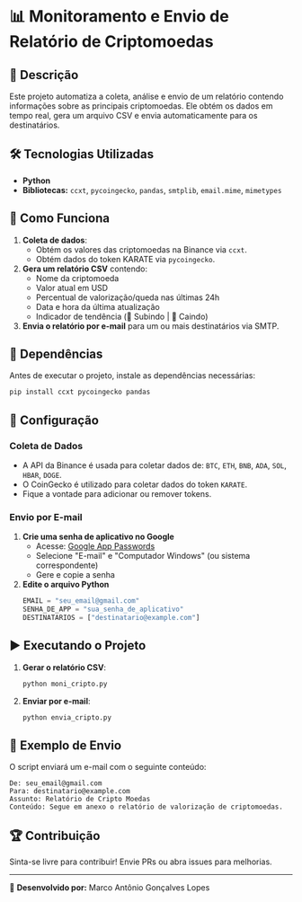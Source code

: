 # 📊 Monitoramento e Envio de Relatório de Criptomoedas

## 📌 Descrição
Este projeto automatiza a coleta, análise e envio de um relatório contendo informações sobre as principais criptomoedas. Ele obtém os dados em tempo real, gera um arquivo CSV e envia automaticamente para os destinatários.

## 🛠 Tecnologias Utilizadas
- **Python**
- **Bibliotecas:** `ccxt`, `pycoingecko`, `pandas`, `smtplib`, `email.mime`, `mimetypes`

## 🚀 Como Funciona
1. **Coleta de dados**:
   - Obtém os valores das criptomoedas na Binance via `ccxt`.
   - Obtém dados do token KARATE via `pycoingecko`.
2. **Gera um relatório CSV** contendo:
   - Nome da criptomoeda
   - Valor atual em USD
   - Percentual de valorização/queda nas últimas 24h
   - Data e hora da última atualização
   - Indicador de tendência (🔼 Subindo | 🔽 Caindo)
3. **Envia o relatório por e-mail** para um ou mais destinatários via SMTP.

## 📄 Dependências
Antes de executar o projeto, instale as dependências necessárias:
```bash
pip install ccxt pycoingecko pandas
```

## 🔧 Configuração
### Coleta de Dados
- A API da Binance é usada para coletar dados de: `BTC`, `ETH`, `BNB`, `ADA`, `SOL`, `HBAR`, `DOGE`.
- O CoinGecko é utilizado para coletar dados do token `KARATE`.
- Fique a vontade para adicionar ou remover tokens.

### Envio por E-mail
1. **Crie uma senha de aplicativo no Google**
   - Acesse: [Google App Passwords](https://myaccount.google.com/apppasswords)
   - Selecione "E-mail" e "Computador Windows" (ou sistema correspondente)
   - Gere e copie a senha
2. **Edite o arquivo Python**
   ```python
   EMAIL = "seu_email@gmail.com"
   SENHA_DE_APP = "sua_senha_de_aplicativo"
   DESTINATARIOS = ["destinatario@example.com"]
   ```

## ▶️ Executando o Projeto
1. **Gerar o relatório CSV**:
   ```bash
   python moni_cripto.py
   ```
2. **Enviar por e-mail**:
   ```bash
   python envia_cripto.py
   ```

## 📧 Exemplo de Envio
O script enviará um e-mail com o seguinte conteúdo:
```
De: seu_email@gmail.com
Para: destinatario@example.com
Assunto: Relatório de Cripto Moedas
Conteúdo: Segue em anexo o relatório de valorização de criptomoedas.
```

## 🏆 Contribuição
Sinta-se livre para contribuir! Envie PRs ou abra issues para melhorias.

---
🔗 **Desenvolvido por:** Marco Antônio Gonçalves Lopes
